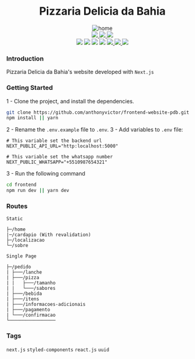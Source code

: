 # <div align="center">Pizzaria Delicia da Bahia</div>

<div align="center"><img src="https://i.ibb.co/93rsyR7/home.png" alt="home" border="0"></div>

<div align="center">
    <a href="https://www.pizzariadeliciadabahia.com/">
        <img src="https://img.shields.io/badge/preview-vercel-a.svg?style=for-the-badge">
    </a>
    <a href="https://github.com/anthonyvictor/backend-site-pdb">
        <img src="https://img.shields.io/badge/backend-github-blue.svg?style=for-the-badge">
    </a>
    <a href="https://www.figma.com/file/NvP58fWAUspNTvx5mLnoPC/Site---Pizzaria-Delicia-da-Bahia?node-id=11%3A25&t=88RvIRhdUBlI4v9O-1">
        <img src="https://img.shields.io/badge/prototype-figma-red.svg?style=for-the-badge">
    </a>
</div>
<div align="center">
     <a>
        <img src="https://img.shields.io/github/package-json/license/anthonyvictor/pizzariadeliciadabahia">
    </a>
     <a>
        <img src="https://img.shields.io/github/package-json/v/anthonyvictor/pizzariadeliciadabahia">
    </a>
    <a>
        <img src="https://img.shields.io/badge/node-22-yellow.svg">
    </a>
    <a>
        <img src="https://img.shields.io/badge/next-12.1.6-yellow.svg">
    </a>
    <a href="https://github.com/anthonyvictor/pizzariadeliciadabahia">
        <img src="https://img.shields.io/badge/status-active-success.svg">
    </a>
    <a href="https://github.com/anthonyvictor/pizzariadeliciadabahia/issues">
        <img src="https://img.shields.io/github/issues/anthonyvictor/pizzariadeliciadabahia">
    </a>
    <a href="https://github.com/anthonyvictor/pizzariadeliciadabahia/pulls">
        <img src="https://img.shields.io/github/issues-pr/anthonyvictor/pizzariadeliciadabahia">
    </a>
</div>

### Introduction
Pizzaria Delicia da Bahia's website developed with `Next.js`

### Getting Started
1 - Clone the project, and install the dependencies.
```bash
git clone https://github.com/anthonyvictor/frontend-website-pdb.git
npm install || yarn 
```
2 - Rename the `.env.example` file to `.env`.
3 - Add variables to `.env` file:

```
# This variable set the backend url 
NEXT_PUBLIC_API_URL="http:localhost:5000"

# This variable set the whatsapp number 
NEXT_PUBLIC_WHATSAPP="+5510987654321"

```
3 - Run the following command
```bash
cd frontend
npm run dev || yarn dev
```
### Routes

`Static`
```
├─/home
|─/cardapio (With revalidation)
├─/localizacao
└─/sobre
```

`Single Page`
```
├─/pedido
| ├───/lanche
| ├───/pizza
| |   ├───/tamanho
| |   └───/sabores
| ├───/bebida
| ├───/itens
| ├───/informacoes-adicionais
| ├───/pagamento
| └───/confirmacao
└─────────────────
```
### Tags
`next.js` `styled-components` `react.js` `uuid`